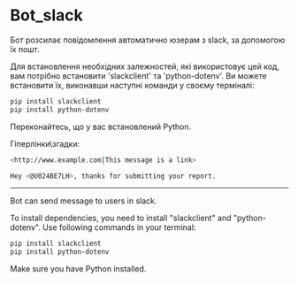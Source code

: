 # Bot_slack

Бот розсилає повідомлення автоматично юзерам з slack, за допомогою їх пошт.

Для встановлення необхідних залежностей, які використовує цей код, вам потрібно
встановити 'slackclient' та 'python-dotenv'. Ви можете встановити їх, виконавши
наступні команди у своєму терміналі:

```bash
pip install slackclient 
pip install python-dotenv
```

Переконайтесь, що у вас встановлений Python.

Гіперлінки\згадки:

```bash
<http://www.example.com|This message is a link>
```

```bash
Hey <@U024BE7LH>, thanks for submitting your report.
```

---

Bot can send message to users in slack.

To install dependencies, you need to install "slackclient" and "python-dotenv".
Use following commands in your terminal:

```bash
pip install slackclient 
pip install python-dotenv
```

Make sure you have Python installed.
